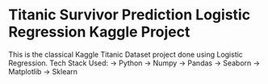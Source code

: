 # Titanic Survivor Prediction Logistic Regression Kaggle Project
 This is the classical Kaggle 
 Titanic Dataset project done using Logistic Regression.
 Tech Stack Used:
 -> Python
 -> Numpy
 -> Pandas
 -> Seaborn
 -> Matplotlib
 -> Sklearn
